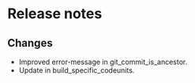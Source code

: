 # Release notes

## Changes

- Improved error-message in git_commit_is_ancestor.
- Update in build_specific_codeunits.
